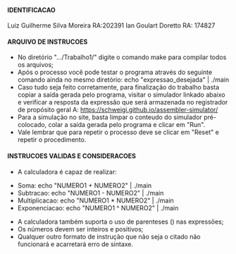 #### IDENTIFICACAO ####
Luiz Guilherme Silva Moreira RA:202391
Ian Goulart Doretto RA: 174827
#### ARQUIVO DE INSTRUCOES ####

- No diretório ".../Trabalho1/" digite o comando make para compilar todos os arquivos;
- Após o processo você pode testar o programa através do seguinte comando ainda no mesmo diretório:
echo "expressao_desejada" | ./main
- Caso tudo seja feito corretamente, para finalização do trabalho basta copiar a saída gerada pelo programa, visitar o simulador linkado abaixo e verificar a resposta da expressão que será armazenada no registrador de propósito geral A:
https://schweigi.github.io/assembler-simulator/
- Para a simulação no site, basta limpar o conteudo do simulador pré-colocado, colar a saída gerada pelo programa e clicar em "Run".
- Vale lembrar que para repetir o processo deve se clicar em "Reset" e repetir o procedimento.

#### INSTRUCOES VALIDAS E CONSIDERACOES ####
- A calculadora é capaz de realizar:
* Soma: echo "NUMERO1 + NUMERO2" | ./main
* Subtracao: echo "NUMERO1 - NUMERO2" | ./main
* Multiplicacao: echo "NUMERO1 * NUMERO2" | ./main
* Exponenciacao: echo "NUMERO1 ^ NUMERO2" | ./main
- A calculadora também suporta o uso de parenteses () nas expressões;
- Os números devem ser inteiros e positivos;
- Qualquer outro formato de instrução que não seja o citado não funcionará e acarretará erro de sintaxe.
